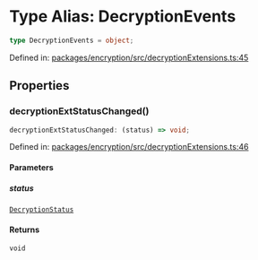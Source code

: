 # Type Alias: DecryptionEvents

```ts
type DecryptionEvents = object;
```

Defined in: [packages/encryption/src/decryptionExtensions.ts:45](https://github.com/towns-protocol/towns/blob/0db1fd0ac7258e8db8cedfb6183e8eade8284fa1/packages/encryption/src/decryptionExtensions.ts#L45)

## Properties

### decryptionExtStatusChanged()

```ts
decryptionExtStatusChanged: (status) => void;
```

Defined in: [packages/encryption/src/decryptionExtensions.ts:46](https://github.com/towns-protocol/towns/blob/0db1fd0ac7258e8db8cedfb6183e8eade8284fa1/packages/encryption/src/decryptionExtensions.ts#L46)

#### Parameters

##### status

[`DecryptionStatus`](../enumerations/DecryptionStatus.md)

#### Returns

`void`

